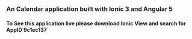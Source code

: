 ### An Calendar application built with Ionic 3 and Angular 5

#### To See this application live please download Ionic View and search for AppID 9c1ec137